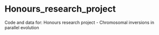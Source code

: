 # Honours_research_project
Code and data for: Honours research project - Chromosomal inversions in parallel evolution 
